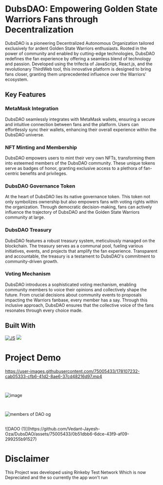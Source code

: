 # DubsDAO: Empowering Golden State Warriors Fans through Decentralization

DubsDAO is a pioneering Decentralized Autonomous Organization tailored exclusively for ardent Golden State Warriors enthusiasts. Rooted in the power of community and enabled by cutting-edge technologies, DubsDAO redefines the fan experience by offering a seamless blend of technology and passion. Developed using the trifecta of JavaScript, React.js, and the revolutionary ThirdWeb tool, this innovative platform is designed to bring fans closer, granting them unprecedented influence over the Warriors' ecosystem.

## Key Features

### MetaMask Integration
DubsDAO seamlessly integrates with MetaMask wallets, ensuring a secure and intuitive connection between fans and the platform. Users can effortlessly sync their wallets, enhancing their overall experience within the DubsDAO universe.

### NFT Minting and Membership
DubsDAO empowers users to mint their very own NFTs, transforming them into esteemed members of the DubsDAO community. These unique tokens serve as badges of honor, granting exclusive access to a plethora of fan-centric benefits and privileges.

### DubsDAO Governance Token
At the heart of DubsDAO lies its native governance token. This token not only symbolizes ownership but also empowers fans with voting rights within the organization. Through democratic decision-making, fans can actively influence the trajectory of DubsDAO and the Golden State Warriors community at large.

### DubsDAO Treasury
DubsDAO features a robust treasury system, meticulously managed on the blockchain. The treasury serves as a communal pool, fueling various initiatives, events, and projects that amplify the fan experience. Transparent and accountable, the treasury is a testament to DubsDAO's commitment to community-driven growth.

### Voting Mechanism
DubsDAO introduces a sophisticated voting mechanism, enabling community members to voice their opinions and collectively shape the future. From crucial decisions about community events to proposals impacting the Warriors fanbase, every member has a say. Through this inclusive approach, DubsDAO ensures that the collective voice of the fans resonates through every choice made.

## Built With
[![JS](https://img.shields.io/badge/javascript%20-%23323330.svg?&style=for-the-badge&logo=javascript&logoColor=%23F7DF1E)](https://github.com/Vedant-Jayesh-Oza/DubsDAO/search?l=javascript) <img src="https://img.shields.io/badge/React-20232A?style=for-the-badge&logo=react&logoColor=61DAFB"> 


# Project Demo 


https://user-images.githubusercontent.com/75005433/178107232-cab05333-cfb6-41d2-8ae6-37cd48216d97.mp4

<br>

![image](https://user-images.githubusercontent.com/75005433/178105454-2d0cdf6c-89a0-48c9-a38a-78350f65a626.png)

<br>

![members of DAO og](https://user-images.githubusercontent.com/75005433/180265510-b1142ae7-9d38-49bd-b0a4-9f6d90fb5ff0.png)

<br> 
![DAOO (1)](https://github.com/Vedant-Jayesh-Oza/DubsDAO/assets/75005433/0b51dbb6-6dce-43f9-af09-299255b91527)


# Disclaimer 
This Project was developed using Rinkeby Test Network Which is now Depreciated and the so currently the app won't run 
